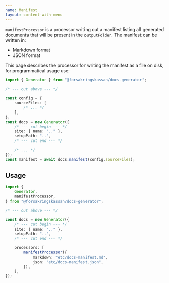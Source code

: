 ```yaml
---
name: Manifest
layout: content-with-menu
---
```


`manifestProcessor` is a processor writing out a manifest listing all generated documents that will be present in the `outputFolder`.
The manifest can be written in:

-   Markdown format
-   JSON format

This page describes the processor for writing the manifest as a file on disk, for programmatical usage use:

```ts
import { Generator } from "@forsakringskassan/docs-generator";

/* --- cut above --- */

const config = {
    sourceFiles: [
        /* ... */
    ],
};
const docs = new Generator({
    /* --- cut begin --- */
    site: { name: ".." },
    setupPath: "..",
    /* --- cut end --- */

    /* ... */
});
const manifest = await docs.manifest(config.sourceFiles);
```

## Usage

```ts
import {
    Generator,
    manifestProcessor,
} from "@forsakringskassan/docs-generator";

/* --- cut above --- */

const docs = new Generator({
    /* --- cut begin --- */
    site: { name: ".." },
    setupPath: "..",
    /* --- cut end --- */

    processors: [
        manifestProcessor({
            markdown: "etc/docs-manifest.md",
            json: "etc/docs-manifest.json",
        }),
    ],
});
```
